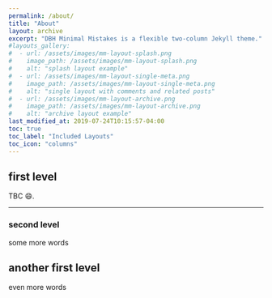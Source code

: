 ```yaml
---
permalink: /about/
title: "About"
layout: archive
excerpt: "DBH Minimal Mistakes is a flexible two-column Jekyll theme."
#layouts_gallery:
#  - url: /assets/images/mm-layout-splash.png
#    image_path: /assets/images/mm-layout-splash.png
#    alt: "splash layout example"
#  - url: /assets/images/mm-layout-single-meta.png
#    image_path: /assets/images/mm-layout-single-meta.png
#    alt: "single layout with comments and related posts"
#  - url: /assets/images/mm-layout-archive.png
#    image_path: /assets/images/mm-layout-archive.png
#    alt: "archive layout example"
last_modified_at: 2019-07-24T10:15:57-04:00
toc: true
toc_label: "Included Layouts"
toc_icon: "columns"
---
```


## first level
TBC  :smile:.

---
### second level

some more words

## another first level

even more words
